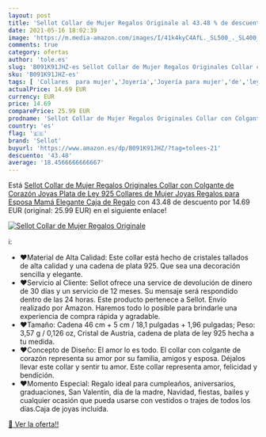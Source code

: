 ```yaml
---
layout: post
title: 'Sellot Collar de Mujer Regalos Originale al 43.48 % de descuento'
date: 2021-05-16 18:02:39
image: 'https://m.media-amazon.com/images/I/41k4kyC4AfL._SL500_._SL400_.jpg'
comments: true
category: ofertas
author: 'tole.es'
slug: 'B091K91JHZ-es Sellot Collar de Mujer Regalos Originales Collar con...'
sku: 'B091K91JHZ-es'
tags: [ 'Collares  para mujer','Joyería','Joyería para mujer','de','ley','plata','sellot', ]
actualPrice: 14.69 EUR
currency: EUR
price: 14.69
comparePrice: 25.99 EUR
prodname: 'Sellot Collar de Mujer Regalos Originales Collar con Colgante de Corazón Joyas  Plata de Ley 925 Collares de Mujer  Joyas Regalos para Esposa  Mamá  Elegante Caja de Regalo'
country: 'es'
flag: '🇪🇸'
brand: 'Sellot'
buyurl: 'https://www.amazon.es/dp/B091K91JHZ/?tag=tolees-21'
descuento: '43.48'
average: '18.4566666666667'
---
```


Está [Sellot Collar de Mujer Regalos Originales Collar con Colgante de Corazón Joyas  Plata de Ley 925 Collares de Mujer  Joyas Regalos para Esposa  Mamá  Elegante Caja de Regalo](https://www.amazon.es/dp/B091K91JHZ/?tag=tolees-21) con 43.48 de descuento por 14.69 EUR (original: 25.99 EUR) en el siguiente enlace!

[![Sellot Collar de Mujer Regalos Originale](https://m.media-amazon.com/images/I/41k4kyC4AfL._SL500_._SL400_.jpg)](https://www.amazon.es/dp/B091K91JHZ/?tag=tolees-21)

ℹ️:

- ♥Material de Alta Calidad: Este collar está hecho de cristales tallados de alta calidad y una cadena de plata 925. Que sea una decoración sencilla y elegante.
- ♥Servicio al Cliente: Sellot ofrece una service de devolución de dinero de 30 días y un servicio de 12 meses. Su mensaje será respondido dentro de las 24 horas. Este producto pertenece a Sellot. Envío realizado por Amazon. Haremos todo lo posible para brindarle una experiencia de compra rápida y agradable.
- ♥Tamaño: Cadena 46 cm + 5 cm / 18,1 pulgadas + 1,96 pulgadas; Peso: 3,57 g / 0,126 oz, Cristal de Austria, cadena de plata de ley 925 hecha a tu medida.
- ♥Concepto de Diseño: El amor lo es todo. El collar con colgante de corazón representa su amor por su familia, amigos y esposa. Déjalos llevar este collar y sentir tu amor. Este collar representa amor, felicidad y bendición.
- ♥Momento Especial: Regalo ideal para cumpleaños, aniversarios, graduaciones, San Valentín, día de la madre, Navidad, fiestas, bailes y cualquier ocasión que pueda usarse con vestidos o trajes de todos los días.Caja de joyas incluída.

[🛒 Ver la oferta!!](https://www.amazon.es/dp/B091K91JHZ/?tag=tolees-21)
